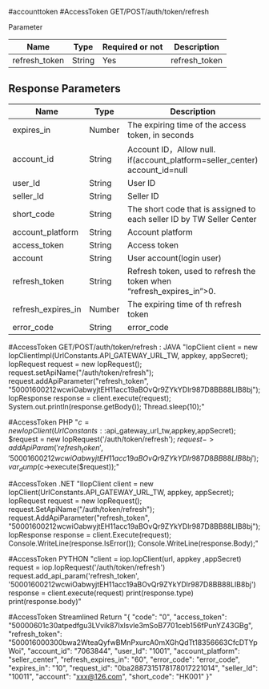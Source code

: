 #accounttoken 
#AccessToken 
GET/POST/auth/token/refresh
 
Parameter

|Name|Type|Required or not|Description|
|---|---|---|---|
|refresh_token|String|Yes|refresh_token|

## Response Parameters

| Name               | Type   | Description                                                               |
| ------------------ | ------ | ------------------------------------------------------------------------- |
| expires_in         | Number | The expiring time of the access token, in seconds                         |
| account_id         | String | Account ID，Allow null. if(account_platform=seller_center) account_id=null |
| user_Id            | String | User ID                                                                   |
| seller_Id          | String | Seller ID                                                                 |
| short_code         | String | The short code that is assigned to each seller ID by TW Seller Center     |
| account_platform   | String | Account platform                                                          |
| access_token       | String | Access token                                                              |
| account            | String | User account(login user)                                                  |
| refresh_token      | String | Refresh token, used to refresh the token when “refresh_expires_in”>0.     |
| refresh_expires_in | Number | The expiring time of th refresh token                                     |
| error_code         | String | error_code                                                                |
#AccessToken GET/POST/auth/token/refresh : 
JAVA
"IopClient client = new IopClientImpl(UrlConstants.API_GATEWAY_URL_TW, appkey, appSecret); IopRequest request = new IopRequest(); request.setApiName("/auth/token/refresh"); request.addApiParameter("refresh_token", "50001600212wcwiOabwyjtEH11acc19aBOvQr9ZYkYDlr987D8BB88LIB8bj"); IopResponse response = client.execute(request); System.out.println(response.getBody()); Thread.sleep(10);"

#AccessToken PHP
"$c = new IopClient(UrlConstants::$api_gateway_url_tw,appkey,appSecret); $request = new IopRequest('/auth/token/refresh'); $request->addApiParam('refresh_token','50001600212wcwiOabwyjtEH11acc19aBOvQr9ZYkYDlr987D8BB88LIB8bj'); var_dump($c->execute($request));"

#AccessToken .NET
"IIopClient client = new IopClient(UrlConstants.API_GATEWAY_URL_TW, appkey, appSecret); IopRequest request = new IopRequest(); request.SetApiName("/auth/token/refresh"); request.AddApiParameter("refresh_token", "50001600212wcwiOabwyjtEH11acc19aBOvQr9ZYkYDlr987D8BB88LIB8bj"); IopResponse response = client.Execute(request); Console.WriteLine(response.IsError()); Console.WriteLine(response.Body);"

#AccessToken PYTHON
"client = iop.IopClient(url, appkey ,appSecret) request = iop.IopRequest('/auth/token/refresh') request.add_api_param('refresh_token', '50001600212wcwiOabwyjtEH11acc19aBOvQr9ZYkYDlr987D8BB88LIB8bj') response = client.execute(request) print(response.type) print(response.body)"

#AccessToken Streamlined Return
"{ "code": "0", "access_token": "50000601c30atpedfgu3LVvik87Ixlsvle3mSoB7701ceb156fPunYZ43GBg", "refresh_token": "500016000300bwa2WteaQyfwBMnPxurcA0mXGhQdTt18356663CfcDTYpWoi", "account_id": "7063844", "user_Id": "1001", "account_platform": "seller_center", "refresh_expires_in": "60", "error_code": "error_code", "expires_in": "10", "request_id": "0ba2887315178178017221014", "seller_Id": "10011", "account": "xxx@126.com", "short_code": "HK001" }"

